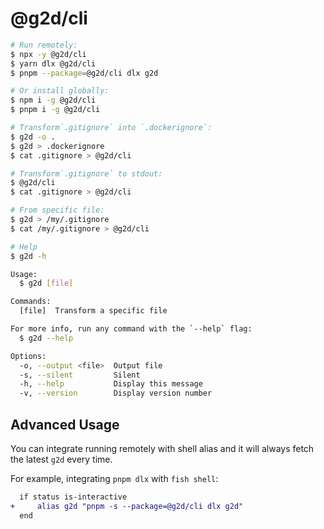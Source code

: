 # @g2d/cli

```bash
# Run remotely:
$ npx -y @g2d/cli
$ yarn dlx @g2d/cli
$ pnpm --package=@g2d/cli dlx g2d

# Or install globally:
$ npm i -g @g2d/cli
$ pnpm i -g @g2d/cli

# Transform`.gitignore` into `.dockerignore`:
$ g2d -o .
$ g2d > .dockerignore
$ cat .gitignore > @g2d/cli

# Transform`.gitignore` to stdout:
$ @g2d/cli
$ cat .gitignore > @g2d/cli

# From specific file:
$ g2d > /my/.gitignore
$ cat /my/.gitignore > @g2d/cli

# Help
$ g2d -h

Usage:
  $ g2d [file]

Commands:
  [file]  Transform a specific file

For more info, run any command with the `--help` flag:
  $ g2d --help

Options:
  -o, --output <file>  Output file
  -s, --silent         Silent
  -h, --help           Display this message
  -v, --version        Display version number
```

## Advanced Usage

You can integrate running remotely with shell alias and it will always fetch the latest `g2d` every time.

For example, integrating `pnpm dlx` with `fish shell`:

```diff title="~/.config/fish/config.fish"
  if status is-interactive
+     alias g2d "pnpm -s --package=@g2d/cli dlx g2d"
  end
```
